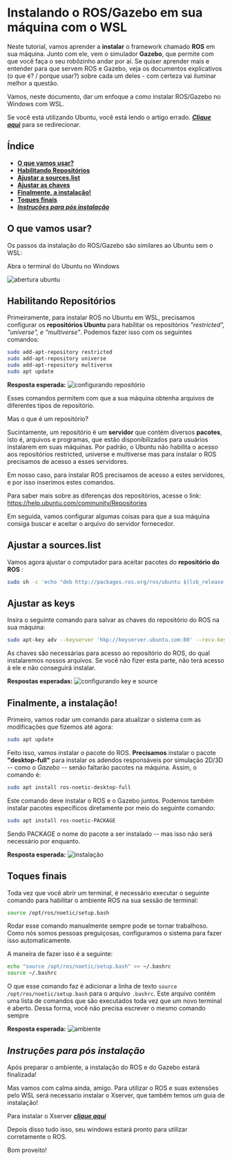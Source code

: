# **Instalando o ROS/Gazebo em sua máquina com o WSL**

Neste tutorial, vamos aprender a **instalar** o framework chamado **ROS** em sua máquina. Junto com ele, vem o simulador **Gazebo**, que permite com que você faça o seu robôzinho andar por aí.
Se quiser aprender mais e entender para que servem ROS e Gazebo, veja os documentos explicativos (o que é? / porque usar?) sobre cada um deles - com certeza vai iluminar melhor a questão.

Vamos, neste documento, dar um enfoque a como instalar ROS/Gazebo no Windows com WSL.

Se você está utilizando Ubuntu, você está lendo o artigo errado. ***[Clique aqui](../InstalationGuides/ROSGazeboUbuntu.md)*** para se redirecionar.

## **Índice**

- [**O que vamos usar?**](#o-que-vamos-usar)
- [**Habilitando Repositórios**](#habilitando-repositórios)
- [**Ajustar a sources.list**](#ajustar-a-sourceslist)
- [**Ajustar as chaves**](#ajustar-as-chaves)
- [**Finalmente, a instalação!**](#finalmente-a-instalação)
- [**Toques finais**](#toques-finais)
- [***Instruções para pós instalação***](#instruções-para-pós-instalação)


## **O que vamos usar?**

Os passos da instalação do ROS/Gazebo são similares ao Ubuntu sem o WSL:

Abra o terminal do Ubuntu no Windows

![abertura ubuntu](../assets/gif/ROSGazebo/WSL/0_opening_ubuntu.gif)


## **Habilitando Repositórios**

Primeiramente, para instalar ROS no Ubuntu em WSL, precisamos configurar os **repositórios Ubuntu** para habilitar os repositórios *"restricted", "universe", e "multiverse"*. Podemos fazer isso com os seguintes comandos:

``` bash
sudo add-apt-repository restricted
sudo add-apt-repository universe
sudo add-apt-repository multiverse
sudo apt update
```
**Resposta esperada:**
![configurando repositório](../assets/gif/ROSGazebo/WSL/1_repositories.gif)

Esses comandos permitem com que a sua máquina obtenha arquivos de diferentes tipos de repositório.

Mas o que é um repositório?

Sucintamente, um repositório é um **servidor** que contém diversos **pacotes**, isto é, arquivos e programas, que estão disponibilizados para usuários instalarem em suas máquinas. Por padrão, o Ubuntu não habilita o acesso aos repositórios restricted, universe e multiverse mas para instalar o ROS precisamos de acesso a esses servidores.

Em nosso caso, para instalar ROS precisamos de acesso a estes servidores, e por isso inserimos estes comandos.

Para saber mais sobre as diferenças dos repositórios, acesse o link:
<https://help.ubuntu.com/community/Repositories>

Em seguida, vamos configurar algumas coisas para que a sua máquina consiga buscar e aceitar o arquivo do servidor fornecedor.

## **Ajustar a sources.list**

Vamos agora ajustar o computador para aceitar pacotes do **repositório do ROS** :

```bash
sudo sh -c 'echo "deb http://packages.ros.org/ros/ubuntu $(lsb_release -sc) main" > /etc/apt/sources.list.d/ros-latest.list'
```

## **Ajustar as keys**

Insira o seguinte comando para salvar as chaves do repositório do ROS na sua máquina:

```bash
sudo apt-key adv --keyserver 'hkp://keyserver.ubuntu.com:80' --recv-key C1CF6E31E6BADE8868B172B4F42ED6FBAB17C654
```

As chaves são necessárias para acesso ao repositório do ROS, do qual instalaremos nossos arquivos. Se você não fizer esta parte, não terá acesso à ele e não conseguirá instalar.

**Respostas esperadas:**
![configurando key e source](../assets/gif/ROSGazebo/WSL/2_source_key.gif)

## **Finalmente, a instalação!**

Primeiro, vamos rodar um comando para atualizar o sistema com as modificações que fizemos até agora:

```bash
sudo apt update
```
Feito isso, vamos instalar o pacote do ROS. **Precisamos** instalar o pacote **"desktop-full"** para instalar os adendos responsáveis por simulação 2D/3D -- como o *Gazebo* -- senão faltarão pacotes na máquina. Assim, o comando é:

```bash
sudo apt install ros-noetic-desktop-full
```
Este comando deve instalar o ROS e o Gazebo juntos. Podemos também instalar pacotes específicos diretamente por meio do seguinte comando:
```bash
sudo apt install ros-noetic-PACKAGE
```
Sendo PACKAGE o nome do pacote a ser instalado -- mas isso não será necessário por enquanto.

**Resposta esperada:**
![instalação](../assets/gif/ROSGazebo/WSL/3_instalation.gif)

## **Toques finais**

Toda vez que você abrir um terminal, é necessário executar o seguinte comando para habilitar o ambiente ROS na sua sessão de terminal:

```bash
source /opt/ros/noetic/setup.bash
```

Rodar esse comando manualmente sempre pode se tornar trabalhoso. Como nós somos pessoas preguiçosas, configuramos o sistema para fazer isso automaticamente.

A maneira de fazer isso é a seguinte:

```bash
echo "source /opt/ros/noetic/setup.bash" >> ~/.bashrc
source ~/.bashrc
```

O que esse comando faz é adicionar a linha de texto `source /opt/ros/noetic/setup.bash` para o arquivo `.bashrc`. Este arquivo contém uma lista de comandos que são executados toda vez que um novo terminal é aberto. Dessa forma, você não precisa escrever o mesmo comando sempre

**Resposta esperada:**
![ambiente](../assets/gif/ROSGazebo/WSL/4_environment.gif)

## ***Instruções para pós instalação***

Após preparar o ambiente, a instalação do ROS e do Gazebo estará finalizada!

Mas vamos com calma ainda, amigo. Para utilizar o ROS e suas extensões pelo WSL será necessario instalar o Xserver, que também temos um guia de instalação!

Para instalar o Xserver  ***[clique aqui](../InstalationGuides/XServer.md)***

Depois disso tudo isso, seu windows estará pronto para utilizar corretamente o ROS.

Bom proveito!
